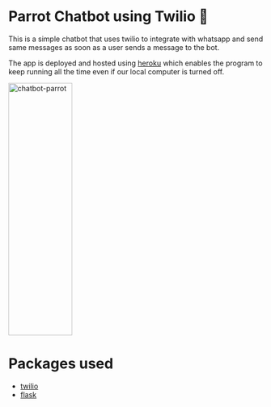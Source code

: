 # Parrot Chatbot using Twilio 🦜 
This is a simple chatbot that uses twilio to integrate with whatsapp and send same messages as soon as a user sends a message to the bot.

The app is deployed and hosted using <a href="https://id.heroku.com/login">heroku</a> which enables the program to keep running all the time even if our local computer is turned off.

<img src="https://github.com/gowthambalboa/DialogFlow-Chatbot/blob/main/Parrot-Chatbot-using-Twilio/twilio-parrot-chatbot.png" height=500px width=50% alt="chatbot-parrot" class="center">

# Packages used
- <a href="https://www.twilio.com/">twilio</a>
- <a href="https://flask.palletsprojects.com/en/2.0.x/">flask</a>

